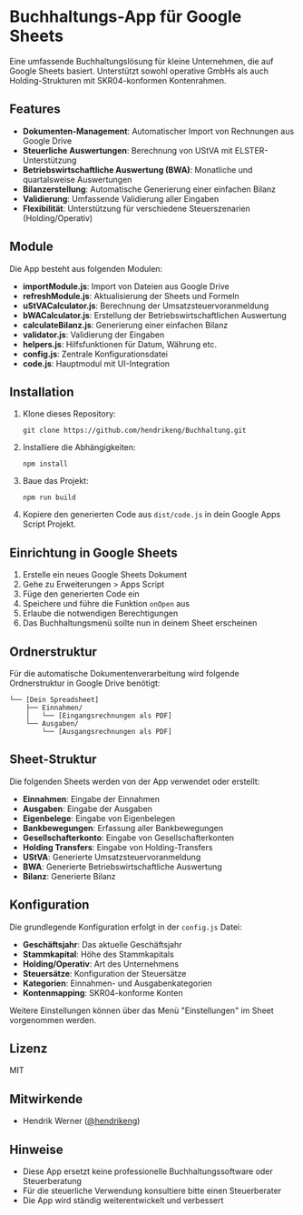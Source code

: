 # Buchhaltungs-App für Google Sheets

Eine umfassende Buchhaltungslösung für kleine Unternehmen, die auf Google Sheets basiert. Unterstützt sowohl operative GmbHs als auch Holding-Strukturen mit SKR04-konformen Kontenrahmen.

## Features

- **Dokumenten-Management**: Automatischer Import von Rechnungen aus Google Drive
- **Steuerliche Auswertungen**: Berechnung von UStVA mit ELSTER-Unterstützung
- **Betriebswirtschaftliche Auswertung (BWA)**: Monatliche und quartalsweise Auswertungen
- **Bilanzerstellung**: Automatische Generierung einer einfachen Bilanz
- **Validierung**: Umfassende Validierung aller Eingaben
- **Flexibilität**: Unterstützung für verschiedene Steuerszenarien (Holding/Operativ)

## Module

Die App besteht aus folgenden Modulen:

- **importModule.js**: Import von Dateien aus Google Drive
- **refreshModule.js**: Aktualisierung der Sheets und Formeln
- **uStVACalculator.js**: Berechnung der Umsatzsteuervoranmeldung
- **bWACalculator.js**: Erstellung der Betriebswirtschaftlichen Auswertung
- **calculateBilanz.js**: Generierung einer einfachen Bilanz
- **validator.js**: Validierung der Eingaben
- **helpers.js**: Hilfsfunktionen für Datum, Währung etc.
- **config.js**: Zentrale Konfigurationsdatei
- **code.js**: Hauptmodul mit UI-Integration

## Installation

1. Klone dieses Repository:
   ```
   git clone https://github.com/hendrikeng/Buchhaltung.git
   ```

2. Installiere die Abhängigkeiten:
   ```
   npm install
   ```

3. Baue das Projekt:
   ```
   npm run build
   ```

4. Kopiere den generierten Code aus `dist/code.js` in dein Google Apps Script Projekt.

## Einrichtung in Google Sheets

1. Erstelle ein neues Google Sheets Dokument
2. Gehe zu Erweiterungen > Apps Script
3. Füge den generierten Code ein
4. Speichere und führe die Funktion `onOpen` aus
5. Erlaube die notwendigen Berechtigungen
6. Das Buchhaltungsmenü sollte nun in deinem Sheet erscheinen

## Ordnerstruktur

Für die automatische Dokumentenverarbeitung wird folgende Ordnerstruktur in Google Drive benötigt:

```
└── [Dein Spreadsheet]
    ├── Einnahmen/
    │   └── [Eingangsrechnungen als PDF]
    └── Ausgaben/
        └── [Ausgangsrechnungen als PDF]
```

## Sheet-Struktur

Die folgenden Sheets werden von der App verwendet oder erstellt:

- **Einnahmen**: Eingabe der Einnahmen
- **Ausgaben**: Eingabe der Ausgaben
- **Eigenbelege**: Eingabe von Eigenbelegen
- **Bankbewegungen**: Erfassung aller Bankbewegungen
- **Gesellschafterkonto**: Eingabe von Gesellschafterkonten
- **Holding Transfers**: Eingabe von Holding-Transfers
- **UStVA**: Generierte Umsatzsteuervoranmeldung
- **BWA**: Generierte Betriebswirtschaftliche Auswertung
- **Bilanz**: Generierte Bilanz

## Konfiguration

Die grundlegende Konfiguration erfolgt in der `config.js` Datei:

- **Geschäftsjahr**: Das aktuelle Geschäftsjahr
- **Stammkapital**: Höhe des Stammkapitals
- **Holding/Operativ**: Art des Unternehmens
- **Steuersätze**: Konfiguration der Steuersätze
- **Kategorien**: Einnahmen- und Ausgabenkategorien
- **Kontenmapping**: SKR04-konforme Konten

Weitere Einstellungen können über das Menü "Einstellungen" im Sheet vorgenommen werden.

## Lizenz

MIT

## Mitwirkende

- Hendrik Werner ([@hendrikeng](https://github.com/hendrikeng))

## Hinweise

- Diese App ersetzt keine professionelle Buchhaltungssoftware oder Steuerberatung
- Für die steuerliche Verwendung konsultiere bitte einen Steuerberater
- Die App wird ständig weiterentwickelt und verbessert
